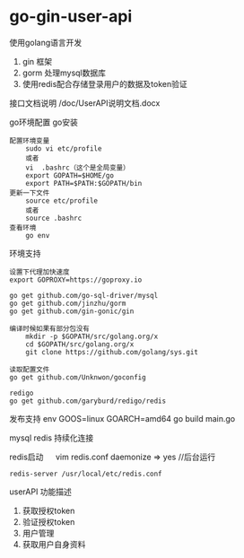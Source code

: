 # go-gin-user-api

使用golang语言开发
1. gin 框架
2. gorm 处理mysql数据库
3. 使用redis配合存储登录用户的数据及token验证


接口文档说明
/doc/UserAPI说明文档.docx

go环境配置
go安装

    配置环境变量
        sudo vi etc/profile
        或者
        vi  .bashrc（这个是全局变量）
        export GOPATH=$HOME/go
        export PATH=$PATH:$GOPATH/bin
    更新一下文件
        source etc/profile
        或者
        source .bashrc
    查看环境
        go env


环境支持

    设置下代理加快速度
    export GOPROXY=https://goproxy.io

    go get github.com/go-sql-driver/mysql
    go get github.com/jinzhu/gorm
    go get github.com/gin-gonic/gin

    编译时候如果有部分包没有
        mkdir -p $GOPATH/src/golang.org/x
        cd $GOPATH/src/golang.org/x
        git clone https://github.com/golang/sys.git

    读取配置文件
    go get github.com/Unknwon/goconfig

    redigo
    go get github.com/garyburd/redigo/redis

发布支持
    env GOOS=linux GOARCH=amd64 go build main.go


mysql redis 持续化连接


redis启动
　   vim redis.conf
    daemonize => yes    //后台运行

    redis-server /usr/local/etc/redis.conf


userAPI 功能描述
1. 获取授权token
2. 验证授权token
3. 用户管理
4. 获取用户自身资料

